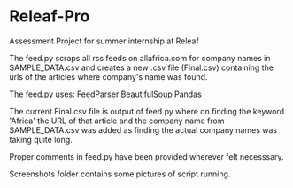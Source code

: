 # Releaf-Pro
Assessment Project for summer internship at Releaf

The feed.py scraps all rss feeds on allafrica.com for company names in SAMPLE_DATA.csv and creates a new .csv file (Final.csv) containing the urls of the articles where company's name was found.

The feed.py uses:
FeedParser
BeautifulSoup
Pandas

The current Final.csv file is output of feed.py where on finding the keyword 'Africa' the URL of that article and the company name from SAMPLE_DATA.csv was added as finding the actual company names was taking quite long.

Proper comments in feed.py have been provided wherever felt necesssary.

Screenshots folder contains some pictures of script running.
